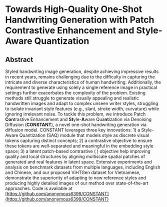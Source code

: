 # Towards High-Quality One-Shot Handwriting Generation with Patch Contrastive Enhancement and Style-Aware Quantization

## Abstract
Styled handwriting image generation, despite achieving impressive results in recent years, remains challenging due to the difficulty in capturing the intricate and diverse characteristics of human handwriting. Additionally, the requirement to generate using solely a single reference image in practical settings further exacerbates the complexity of the problem. Existing methods still struggle to generate visually appealing and realistic handwritten images and adapt to complex unseen writer styles, struggling to isolate invariant style features (e.g., slant, stroke width, curvature) while ignoring irrelevant noise. To tackle this problem, we introduce Patch **Con**trastive Enhancement and **St**yle-**A**ware Qua**nt**ization via Denoising Diffusion (**CONSTANT**), a novel one-shot handwriting generation via diffusion model. CONSTANT leverages three key innovations: 1) a Style-Aware Quantization (SAQ) module that models style as discrete visual tokens capturing distinct concepts; 2) a contrastive objective to ensure these tokens are well-separated and meaningful in the embedding style space; 3) a latent patch-based contrastive (
) objective help improving quality and local structures by aligning multiscale spatial patches of generated and real features in latent space. Extensive experiments and analysis on benchmark datasets from multiple languages, including English and Chinese, and our proposed ViHTGen dataset for Vietnamese, demonstrate the superiority of adapting to new reference styles and producing highly detailed images of our method over state-of-the-art approaches. Code is available at [https://github.com/anonymous6399/CONSTANT](https://github.com/anonymous6399/CONSTANT)

